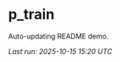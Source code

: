 # p_train

Auto-updating README demo.

<!--START_SECTION:status-->
_Last run: 2025-10-15 15:20 UTC_
<!--END_SECTION:status-->



























































































































































































































































































































































































































































































































































































































































































































































































































































































































































































































































































































































































































































































































